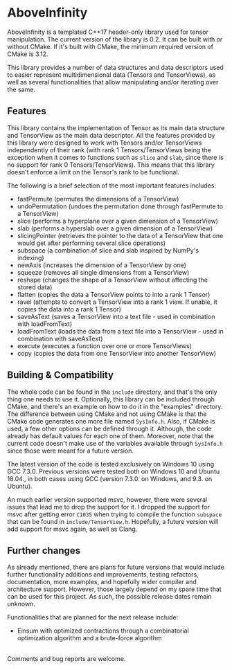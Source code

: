 # AboveInfinity

AboveInfinity is a templated C++17 header-only library used for tensor manipulation. The current version of the library is 0.2. It can be built with or without CMake. If it's built with CMake, the minimum required version of CMake is 3.12.

This library provides a number of data structures and data descriptors used to easier represent multidimensional data (Tensors and TensorViews), as well as several functionalities that allow manipulating and/or iterating over the same.

## Features

This library contains the implementation of Tensor as its main data structure and TensorView as the main data descriptor. All the features provided by this library were designed to work with Tensors and/or TensorViews independently of their rank (with rank 1 Tensors/TensorViews being the exception when it comes to functions such as `slice` and `slab`, since there is no support for rank 0 Tensors/TensorViews). This means that this library doesn't enforce a limit on the Tensor's rank to be functional.

The following is a brief selection of the most important features includes:
- fastPermute (permutes the dimensions of a TensorView)
- undoPermutation (undoes the permutation done through fastPermute to a TensorView)
- slice (performs a hyperplane over a given dimension of a TensorView)
- slab (performs a hyperslab over a given dimension of a TensorView)
- slicingPointer (retrieves the pointer to the data of a TensorView that one would get after performing several slice operations)
- subspace (a combination of slice and slab inspired by NumPy's indexing)
- newAxis (increases the dimension of a TensorView by one)
- squeeze (removes all single dimensions from a TensorView)
- reshape (changes the shape of a TensorView without affecting the stored data)
- flatten (copies the data a TensorView points to into a rank 1 Tensor)
- ravel (attempts to convert a TensorView into a rank 1 view. If unable, it copies the data into a rank 1 Tensor)
- saveAsText (saves a TensorView into a text file - used in combination with loadFromText)
- loadFromText (loads the data from a text file into a TensorView - used in combination with saveAsText)
- execute (executes a function over one or more TensorViews)
- copy (copies the data from one TensorView into another TensorView)

## Building & Compatibility

The whole code can be found in the `include` directory, and that's the only thing one needs to use it. Optionally, this library can be included through CMake, and there's an example on how to do it in the "examples" directory. The difference between using CMake and not using CMake is that the CMake code generates one more file named `SysInfo.h`. Also, if CMake is used, a few other options can be defined through it. Although, the code already has default values for each one of them. Moreover, note that the current code doesn't make use of the variables available through `SysInfo.h` since those were meant for a future version.

The latest version of the code is tested exclusively on Windows 10 using GCC 7.3.0. Previous versions were tested both on Windows 10 and Ubuntu 18.04., in both cases using GCC (version 7.3.0. on Windows, and 9.3. on Ubuntu).

An much earlier version supported msvc, however, there were several issues that lead me to drop the support for it. I dropped the support for msvc after getting error `C1035` when trying to compile the function `subspace` that can be found in `include/TensorView.h`.
Hopefully, a future version will add support for msvc again, as well as Clang.

## Further changes

As already mentioned, there are plans for future versions that would include further functionality additions and improvements, testing refactors, documentation, more examples, and hopefully wider compiler and architecture support. However, those largely depend on my spare time that can be used for this project. As such, the possible release dates remain unknown.

Functionalities that are planned for the next release include:
- Einsum with optimized contractions through a combinatorial optimization algorithm and a brute-force algorithm 
<br />
Comments and bug reports are welcome. 
